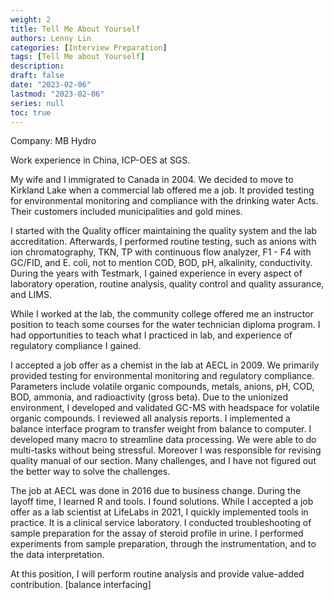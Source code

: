 ```yaml
---
weight: 2
title: Tell Me About Yourself
authors: Lenny Lin
categories: [Interview Preparation]
tags: [Tell Me about Yourself]
description: 
draft: false
date: "2023-02-06"
lastmod: "2023-02-06"
series: null
toc: true
---
```


Company: MB Hydro

Work experience in China, ICP-OES at SGS.

My wife and I immigrated to Canada in 2004.  We decided to move to Kirkland Lake when a commercial lab offered me a job.  It provided testing for environmental monitoring and compliance with the drinking water Acts.  Their customers included municipalities and gold mines.  


I started with the Quality officer maintaining the quality system and the lab accreditation.  Afterwards, I performed routine testing, such as anions with ion chromatography, TKN, TP with continuous flow analyzer, F1 - F4 with GC/FID, and E. coli, not to mention COD, BOD, pH, alkalinity, conductivity.  During the years with Testmark, I gained experience in every aspect of laboratory operation, routine analysis, quality control and quality assurance, and LIMS.


While I worked at the lab, the community college offered me an instructor position to teach some courses for the water technician diploma program.  I had opportunities to teach what I practiced in lab, and experience of regulatory compliance I gained.  


I accepted a job offer as a chemist in the lab at AECL in 2009. We primarily provided testing for environmental monitoring and regulatory compliance.  Parameters include volatile organic compounds, metals, anions, pH, COD, BOD, ammonia, and radioactivity (gross beta).   Due to the unionized environment, I developed and validated GC-MS with headspace for volatile organic compounds. I reviewed all analysis reports. I implemented a balance interface program to transfer weight from balance to computer.  I developed many macro to streamline data processing.  We were able to do multi-tasks without being stressful.  Moreover I was responsible for revising quality manual of our section. Many challenges, and I have not figured out the better way to solve the challenges.


The job at AECL was done in 2016 due to business change.  During the layoff time, I learned R and tools.  I found solutions. While I accepted a job offer as a lab scientist at LifeLabs in 2021, I quickly implemented tools in practice.  It is a clinical service laboratory.  I conducted troubleshooting of sample preparation for the assay of steroid profile in urine.  I performed experiments from sample preparation, through the instrumentation, and to the data interpretation.


At this position, I will perform routine analysis and provide value-added contribution. [balance interfacing]